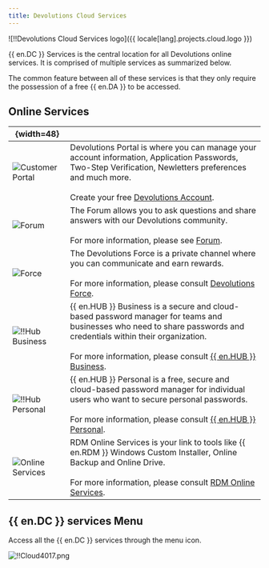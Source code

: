 ```yaml
---
title: Devolutions Cloud Services
---
```


![!!Devolutions Cloud Services logo]({{ locale[lang].projects.cloud.logo }})

{{ en.DC }} Services is the central location for all Devolutions online services. It is comprised of multiple services as summarized below.  

The common feature between all of these services is that they only require the possession of a free {{ en.DA }} to be accessed. 

## Online Services

| {width=48}                                                  |     |
| ----------------------------------------------------------- | --- |
| ![Customer Portal](/img/en/cloud/CustomerPortal-90X90.png)  | Devolutions Portal is where you can manage your account information, Application Passwords, Two-Step Verification, Newletters preferences and much more.<br/><br/>Create your free [Devolutions Account](/cloud/devolutions-account/). |
| ![Forum](/img/en/cloud/Forum-90x90.png)                     | The Forum allows you to ask questions and share answers with our Devolutions community.<br/><br/>For more information, please see [Forum](/cloud/forum/). |
| ![Force](/img/en/cloud/force-90X90.png)                     | The Devolutions Force is a private channel where you can communicate and earn rewards.<br/><br/>For more information, please consult [Devolutions Force](/cloud/devolutions-force/). |
| ![!!Hub Business](/img/en/cloud/hub-business-90X90.png)       | {{ en.HUB }} Business is a secure and cloud-based password manager for teams and businesses who need to share passwords and credentials within their organization.<br/><br/>For more information, please consult [{{ en.HUB }} Business](/cloud/hub-business/). |
| ![!!Hub Personal](/img/en/cloud/hub-personal-90X90.png)       | {{ en.HUB }} Personal is a free, secure and cloud-based password manager for individual users who want to secure personal passwords.<br/><br/>For more information, please consult [{{ en.HUB }} Personal](/cloud/hub-personal/). |
| ![Online Services](/img/en/cloud/online-services-90X90.png) | RDM Online Services is your link to tools like {{ en.RDM }} Windows Custom Installer, Online Backup and Online Drive.<br/><br/>For more information, please consult [RDM Online Services](/cloud/rdm-online-services/). |

## {{ en.DC }} services Menu 

Access all the {{ en.DC }} services through the menu icon.  

![!!Cloud4017.png](/img/en/cloud/Cloud4017.png) 